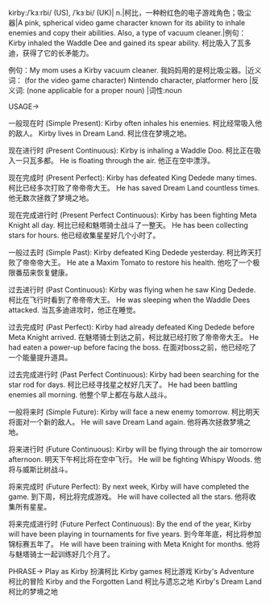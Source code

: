 kirby:/ˈkɜːrbi/ (US), /ˈkɜːbi/ (UK)| n.|柯比，一种粉红色的电子游戏角色；吸尘器|A pink, spherical video game character known for its ability to inhale enemies and copy their abilities. Also, a type of vacuum cleaner.|例句：Kirby inhaled the Waddle Dee and gained its spear ability. 柯比吸入了瓦多迪，获得了它的长矛能力。

例句：My mom uses a Kirby vacuum cleaner. 我妈妈用的是柯比吸尘器。|近义词： (for the video game character)  Nintendo character, platformer hero |反义词:  (none applicable for a proper noun) |词性:noun


USAGE->

一般现在时 (Simple Present):
Kirby often inhales his enemies. 柯比经常吸入他的敌人。
Kirby lives in Dream Land. 柯比住在梦境之地。

现在进行时 (Present Continuous):
Kirby is inhaling a Waddle Doo. 柯比正在吸入一只瓦多都。
He is floating through the air. 他正在空中漂浮。

现在完成时 (Present Perfect):
Kirby has defeated King Dedede many times. 柯比已经多次打败了帝帝帝大王。
He has saved Dream Land countless times. 他无数次拯救了梦境之地。

现在完成进行时 (Present Perfect Continuous):
Kirby has been fighting Meta Knight all day. 柯比已经和魅塔骑士战斗了一整天。
He has been collecting stars for hours. 他已经收集星星好几个小时了。

一般过去时 (Simple Past):
Kirby defeated King Dedede yesterday. 柯比昨天打败了帝帝帝大王。
He ate a Maxim Tomato to restore his health. 他吃了一个极限番茄来恢复健康。

过去进行时 (Past Continuous):
Kirby was flying when he saw King Dedede. 柯比在飞行时看到了帝帝帝大王。
He was sleeping when the Waddle Dees attacked. 当瓦多迪进攻时，他正在睡觉。

过去完成时 (Past Perfect):
Kirby had already defeated King Dedede before Meta Knight arrived. 在魅塔骑士到达之前，柯比就已经打败了帝帝帝大王。
He had eaten a power-up before facing the boss. 在面对boss之前，他已经吃了一个能量提升道具。

过去完成进行时 (Past Perfect Continuous):
Kirby had been searching for the star rod for days. 柯比已经寻找星之杖好几天了。
He had been battling enemies all morning. 他整个早上都在与敌人战斗。

一般将来时 (Simple Future):
Kirby will face a new enemy tomorrow. 柯比明天将面对一个新的敌人。
He will save Dream Land again. 他将再次拯救梦境之地。

将来进行时 (Future Continuous):
Kirby will be flying through the air tomorrow afternoon. 明天下午柯比将在空中飞行。
He will be fighting Whispy Woods. 他将与威斯比树战斗。

将来完成时 (Future Perfect):
By next week, Kirby will have completed the game. 到下周，柯比将完成游戏。
He will have collected all the stars. 他将收集所有星星。

将来完成进行时 (Future Perfect Continuous):
By the end of the year, Kirby will have been playing in tournaments for five years. 到今年年底，柯比将参加锦标赛五年了。
He will have been training with Meta Knight for months. 他将与魅塔骑士一起训练好几个月了。


PHRASE->
Play as Kirby  扮演柯比
Kirby games 柯比游戏
Kirby's Adventure 柯比的冒险
Kirby and the Forgotten Land 柯比与遗忘之地
Kirby's Dream Land  柯比的梦境之地


